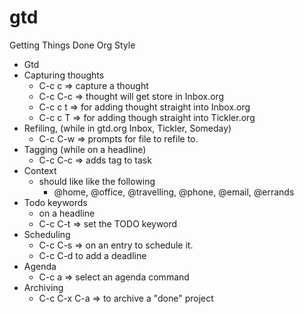 # gtd

Getting Things Done Org Style

* Gtd
* Capturing thoughts
  * C-c c => capture a thought
  * C-c C-c => thought will get store in Inbox.org
  * C-c c t => for adding thought straight into Inbox.org
  * C-c c T => for adding though straight into Tickler.org
* Refiling, (while in gtd.org Inbox, Tickler, Someday)
  * C-c C-w => prompts for file to refile to.
* Tagging (while on a headline)
  * C-c C-c => adds tag to task
* Context
  * should like like the following
    * @home, @office, @travelling, @phone, @email, @errands
* Todo keywords
  * on a headline
  * C-c C-t => set the TODO keyword
* Scheduling
  * C-c C-s => on an entry to schedule it.
  * C-c C-d to add a deadline
* Agenda
  * C-c a => select an agenda command
* Archiving
  * C-c C-x C-a => to archive a "done" project
